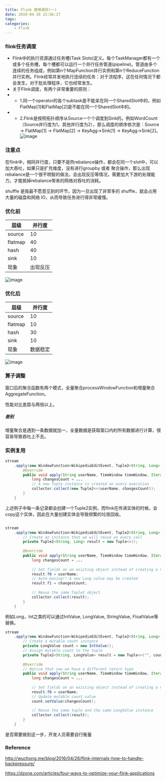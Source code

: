 ```yaml
---
title: Flink 使用调优(一)
date: 2019-04-26 22:56:27
tags:
categories:
	- Flink
---
```


### flink任务调度

* Flink中的执行资源通过任务槽(Task Slots)定义。每个TaskManager都有一个或多个任务槽，每个槽都可以运行一个并行任务管道(pipeline)。管道由多个连续的任务组成，例如第n个MapFunction并行实例和第n个ReduceFunction并行实例。Flink经常并发地执行连续的任务：对于流程序，这在任何情况下都会发生，对于批处理程序，它也经常发生。
* 关于Flink调度，有两个非常重要的原则：
* * 1.同一个operator的各个subtask是不能呆在同一个SharedSlot中的，例如FlatMap[1]和FlatMap[2]是不能在同一个SharedSlot中的。
* * 2.Flink是按照拓扑顺序从Source一个个调度到Sink的。例如WordCount（Source并行度为1，其他并行度为2），那么调度的顺序依次是：Source -> FlatMap[1] -> FlatMap[2] -> KeyAgg->Sink[1] -> KeyAgg->Sink[2]。
![image](https://note.youdao.com/yws/api/personal/file/3137058979314CE8A93F70D857182DBF?method=download&shareKey=2db97d3217f62794683f4f9dcde154ee)

### 注意点

在flink中，相同并行度，只要不是热rebalance操作，都会在同一个slot中，可以加大吞吐，如果只是扩充维度，没有进行groupby 或者 聚合操作，那么出现rebalance是一个很不明智的做法，会出现反压等情况，需要加大下游的处理能力，才能抵掉rebalance带来的网络对吞吐的消耗。

shuffle 是我最不愿意见到的环节，因为一旦出现了非常多的 shuffle，就会占用大量的磁盘和网络 IO，从而导致任务进行得非常缓慢。


### 优化前


层级 | 并行度  
---|---
source | 10
flatmap | 40 
hash | 40 
sink | 10
现象 | 出现反压

![image](https://note.youdao.com/yws/api/personal/file/EDE9BBEC5E2E42788FB3E534A7E145A3?method=download&shareKey=c3a779a560f7a5471015764f39e6afe5)


### 优化后

层级 | 并行度
---|---
source | 10
flatmap | 10
hash | 30 
sink | 10
现象 | 数据稳定

![image](https://note.youdao.com/yws/api/personal/file/31273AABB6154296BB840E3A6998646C?method=download&shareKey=72a8faa90dba028c536551ea9073008f)


### 算子调整

窗口后的聚合函数有两个模式，全量聚合processWindowFunction和增量聚合AggregateFunction。

性能对比差距与两倍以上。

##### 差别

增量聚合是遇到一条数据就加一，全量数据是获取窗口内的所有数据进行计算，很容易导致吞吐上不去。


### 实例复用

```java
stream
    .apply(new WindowFunction<WikipediaEditEvent, Tuple2<String, Long>, String, TimeWindow>() {
        @Override
        public void apply(String userName, TimeWindow timeWindow, Iterable<WikipediaEditEvent> iterable, Collector<Tuple2<String, Long>> collector) throws Exception {
            long changesCount = ...
            // A new Tuple instance is created on every execution
            collector.collect(new Tuple2<>(userName, changesCount));
        }
    }

```

上述例子中每一条记录都会创建一个Tuple2实例，而flink在传递实体的时候，会copy这个实体，因此在大量创建实体会导致频繁的垃圾回收。

```java

stream
    .apply(new WindowFunction<WikipediaEditEvent, Tuple2<String, Long>, String, TimeWindow>() {
        // Create an instance that we will reuse on every call
        private Tuple2<String, Long> result = new Tuple<>();
    
        @Override
        public void apply(String userName, TimeWindow timeWindow, Iterable<WikipediaEditEvent> iterable, Collector<Tuple2<String, Long>> collector) throws Exception {
            long changesCount = ...
            
            // Set fields on an existing object instead of creating a new one
            result.f0 = userName;
            // Auto-boxing!! A new Long value may be created
            result.f1 = changesCount;
            
            // Reuse the same Tuple2 object
            collector.collect(result);
        }
    }
```

例如Long，Int之类的可以通过IntValue, LongValue, StringValue, FloatValue等替换。

```java
stream
    .apply(new WindowFunction<WikipediaEditEvent, Tuple2<String, Long>, String, TimeWindow>() {
        // Create a mutable count instance
        private LongValue count = new IntValue();
        // Assign mutable count to the tuple
        private Tuple2<String, LongValue> result = new Tuple<>("", count);
    
        @Override
        // Notice that now we have a different return type
        public void apply(String userName, TimeWindow timeWindow, Iterable<WikipediaEditEvent> iterable, Collector<Tuple2<String, LongValue>> collector) throws Exception {
            long changesCount = ...
            
            // Set fields on an existing object instead of creating a new one
            result.f0 = userName;
            // Update mutable count value
            count.setValue(changesCount);
            
            // Reuse the same tuple and the same LongValue instance
            collector.collect(result);
        }
    }
```

是否需要做到这一步，开发人员需要自行衡量



### Reference

http://wuchong.me/blog/2016/04/26/flink-internals-how-to-handle-backpressure/

https://dzone.com/articles/four-ways-to-optimize-your-flink-applications